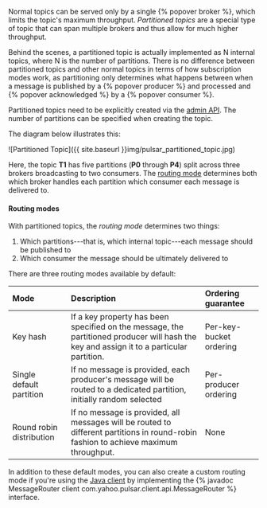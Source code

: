 Normal topics can be served only by a single {% popover broker %}, which limits the topic's maximum throughput. *Partitioned topics* are a special type of topic that can span multiple brokers and thus allow for much higher throughput.

Behind the scenes, a partitioned topic is actually implemented as N internal topics, where N is the number of partitions. There is no difference between partitioned topics and other normal topics in terms of how subscription modes work, as partitioning only determines what happens between when a message is published by a {% popover producer %} and processed and {% popover acknowledged %} by a {% popover consumer %}.

Partitioned topics need to be explicitly created via the [admin API](../../admin/AdminInterface). The number of partitions can be specified when creating the topic.

The diagram below illustrates this:

![Partitioned Topic]({{ site.baseurl }}img/pulsar_partitioned_topic.jpg)

Here, the topic **T1** has five partitions (**P0** through **P4**) split across three brokers broadcasting to two consumers. The [routing mode](#routing-modes) determines both which broker handles each partition which consumer each message is delivered to.

#### Routing modes

With partitioned topics, the *routing mode* determines two things:

1. Which partitions---that is, which internal topic---each message should be published to
1. Which consumer the message should be ultimately delivered to


There are three routing modes available by default:

Mode | Description | Ordering guarantee
:----|:------------|:------------------
Key hash | If a key property has been specified on the message, the partitioned producer will hash the key and assign it to a particular partition. | Per-key-bucket ordering
Single default partition | If no message is provided, each producer's message will be routed to a dedicated partition, initially random selected | Per-producer ordering
Round robin distribution | If no message is provided, all messages will be routed to different partitions in round-robin fashion to achieve maximum throughput. | None

In addition to these default modes, you can also create a custom routing mode if you're using the [Java client](../../applications/JavaClient) by implementing the {% javadoc MessageRouter client com.yahoo.pulsar.client.api.MessageRouter %} interface.
